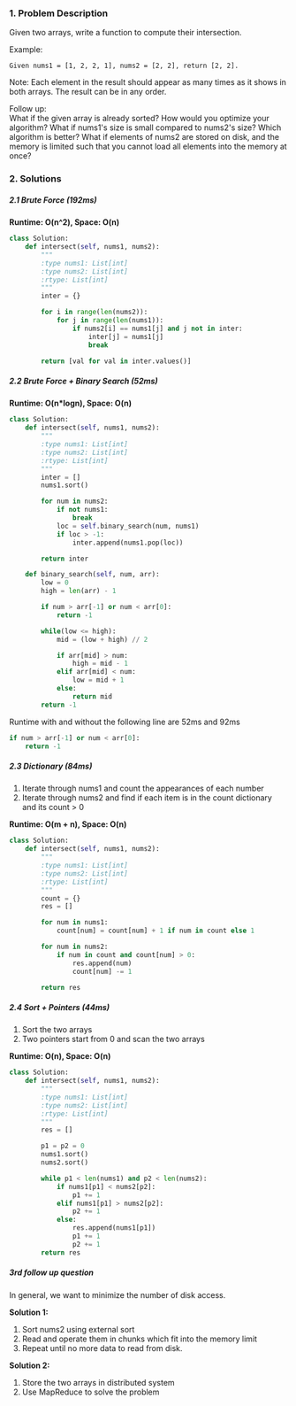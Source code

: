 ### 1. Problem Description
Given two arrays, write a function to compute their intersection.

Example:
```
Given nums1 = [1, 2, 2, 1], nums2 = [2, 2], return [2, 2].
```

Note:
Each element in the result should appear as many times as it shows in both arrays.
The result can be in any order.

Follow up:<br/>
What if the given array is already sorted? How would you optimize your algorithm?
What if nums1's size is small compared to nums2's size? Which algorithm is better?
What if elements of nums2 are stored on disk, and the memory is limited such that you cannot load all elements into the memory at once?

### 2. Solutions
##### 2.1 Brute Force (192ms)

**Runtime: O(n^2), Space: O(n)**

```python
class Solution:
    def intersect(self, nums1, nums2):
        """
        :type nums1: List[int]
        :type nums2: List[int]
        :rtype: List[int]
        """
        inter = {}

        for i in range(len(nums2)):
            for j in range(len(nums1)):
                if nums2[i] == nums1[j] and j not in inter:
                    inter[j] = nums1[j]
                    break

        return [val for val in inter.values()]
```
##### 2.2 Brute Force + Binary Search (52ms)

**Runtime: O(n*logn), Space: O(n)**

```python
class Solution:
    def intersect(self, nums1, nums2):
        """
        :type nums1: List[int]
        :type nums2: List[int]
        :rtype: List[int]
        """        
        inter = []
        nums1.sort()

        for num in nums2:
            if not nums1:
                break
            loc = self.binary_search(num, nums1)
            if loc > -1:
                inter.append(nums1.pop(loc))

        return inter

    def binary_search(self, num, arr):
        low = 0
        high = len(arr) - 1

        if num > arr[-1] or num < arr[0]:
            return -1

        while(low <= high):
            mid = (low + high) // 2

            if arr[mid] > num:
                high = mid - 1
            elif arr[mid] < num:
                low = mid + 1
            else:
                return mid
        return -1
```

Runtime with and without the following line are 52ms and 92ms
```python
if num > arr[-1] or num < arr[0]:
    return -1
```

##### 2.3 Dictionary (84ms)
1. Iterate through nums1 and count the appearances of each number
2. Iterate through nums2 and find if each item is in the count dictionary and its count > 0

**Runtime: O(m + n), Space: O(n)**

```python
class Solution:
    def intersect(self, nums1, nums2):
        """
        :type nums1: List[int]
        :type nums2: List[int]
        :rtype: List[int]
        """        
        count = {}
        res = []

        for num in nums1:
            count[num] = count[num] + 1 if num in count else 1

        for num in nums2:
            if num in count and count[num] > 0:
                res.append(num)
                count[num] -= 1

        return res
```

##### 2.4 Sort + Pointers (44ms)
1. Sort the two arrays
2. Two pointers start from 0 and scan the two arrays

**Runtime: O(n), Space: O(n)**

```python
class Solution:
    def intersect(self, nums1, nums2):
        """
        :type nums1: List[int]
        :type nums2: List[int]
        :rtype: List[int]
        """        
        res = []

        p1 = p2 = 0
        nums1.sort()
        nums2.sort()

        while p1 < len(nums1) and p2 < len(nums2):
            if nums1[p1] < nums2[p2]:
                p1 += 1
            elif nums1[p1] > nums2[p2]:
                p2 += 1
            else:
                res.append(nums1[p1])
                p1 += 1
                p2 += 1
        return res
```

##### 3rd follow up question
In general, we want to minimize the number of disk access.

**Solution 1:** <br/>
1. Sort nums2 using external sort
2. Read and operate them in chunks which fit into the memory limit
3. Repeat until no more data to read from disk.

**Solution 2:** <br/>
1. Store the two arrays in distributed system
2. Use MapReduce to solve the problem
